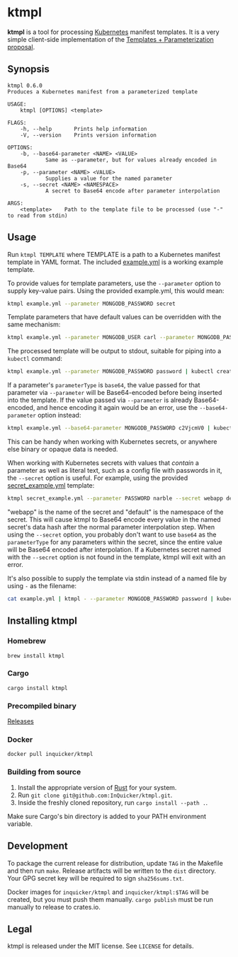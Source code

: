 # ktmpl

**ktmpl** is a tool for processing [Kubernetes](http://kubernetes.io/) manifest templates.
It is a very simple client-side implementation of the [Templates + Parameterization proposal](https://github.com/kubernetes/kubernetes/blob/master/docs/proposals/templates.md).

## Synopsis

```
ktmpl 0.6.0
Produces a Kubernetes manifest from a parameterized template

USAGE:
    ktmpl [OPTIONS] <template>

FLAGS:
    -h, --help       Prints help information
    -V, --version    Prints version information

OPTIONS:
    -b, --base64-parameter <NAME> <VALUE>
            Same as --parameter, but for values already encoded in Base64
    -p, --parameter <NAME> <VALUE>
            Supplies a value for the named parameter
    -s, --secret <NAME> <NAMESPACE>
            A secret to Base64 encode after parameter interpolation

ARGS:
    <template>    Path to the template file to be processed (use "-" to read from stdin)
```

## Usage

Run `ktmpl TEMPLATE` where TEMPLATE is a path to a Kubernetes manifest template in YAML format.
The included [example.yml](example.yml) is a working example template.

To provide values for template parameters, use the `--parameter` option to supply key-value pairs.
Using the provided example.yml, this would mean:

``` bash
ktmpl example.yml --parameter MONGODB_PASSWORD secret
```

Template parameters that have default values can be overridden with the same mechanism:

``` bash
ktmpl example.yml --parameter MONGODB_USER carl --parameter MONGODB_PASSWORD secret
```

The processed template will be output to stdout, suitable for piping into a `kubectl` command:

``` bash
ktmpl example.yml --parameter MONGODB_PASSWORD password | kubectl create -f -
```

If a parameter's `parameterType` is `base64`, the value passed for that parameter via `--parameter` will be Base64-encoded before being inserted into the template.
If the value passed via `--parameter` is already Base64-encoded, and hence encoding it again would be an error, use the `--base64-parameter` option instead:

``` bash
ktmpl example.yml --base64-parameter MONGODB_PASSWORD c2VjcmV0 | kubectl create -f -
```

This can be handy when working with Kubernetes secrets, or anywhere else binary or opaque data is needed.

When working with Kubernetes secrets with values that _contain_ a parameter as well as literal text, such as a config file with passwords in it, the `--secret` option is useful.
For example, using the provided [secret_example.yml](secret_example.yml) template:

``` bash
ktmpl secret_example.yml --parameter PASSWORD narble --secret webapp default
```

"webapp" is the name of the secret and "default" is the namespace of the secret.
This will cause ktmpl to Base64 encode every value in the named secret's data hash after the normal parameter interpolation step.
When using the `--secret` option, you probably don't want to use `base64` as the `parameterType` for any parameters within the secret, since the entire value will be Base64 encoded after interpolation.
If a Kubernetes secret named with the `--secret` option is not found in the template, ktmpl will exit with an error.

It's also possible to supply the template via stdin instead of a named file by using `-` as the filename:

``` bash
cat example.yml | ktmpl - --parameter MONGODB_PASSWORD password | kubectl create -f -
```

## Installing ktmpl

### Homebrew

```
brew install ktmpl
```

### Cargo

```
cargo install ktmpl
```

### Precompiled binary

[Releases](https://github.com/InQuicker/ktmpl/releases)

### Docker

```
docker pull inquicker/ktmpl
```

### Building from source

1. Install the appropriate version of [Rust](https://www.rust-lang.org/) for your system.
2. Run `git clone git@github.com:InQuicker/ktmpl.git`.
3. Inside the freshly cloned repository, run `cargo install --path .`.

Make sure Cargo's bin directory is added to your PATH environment variable.

## Development

To package the current release for distribution, update `TAG` in the Makefile and then run `make`.
Release artifacts will be written to the `dist` directory.
Your GPG secret key will be required to sign `sha256sums.txt`.

Docker images for `inquicker/ktmpl` and `inquicker/ktmpl:$TAG` will be created, but you must push them manually.
`cargo publish` must be run manually to release to crates.io.

## Legal

ktmpl is released under the MIT license. See `LICENSE` for details.
